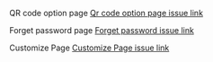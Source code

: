 QR code option page [Qr code option page issue link](https://github.com/zuri-training/Qr_gen-Team_54-Repo/issues/23)

Forget password page [Forget password issue link](https://github.com/zuri-training/Qr_gen-Team_54-Repo/issues/27)

Customize Page [Customize Page issue link](https://github.com/zuri-training/Qr_gen-Team_54-Repo/issues/46)
